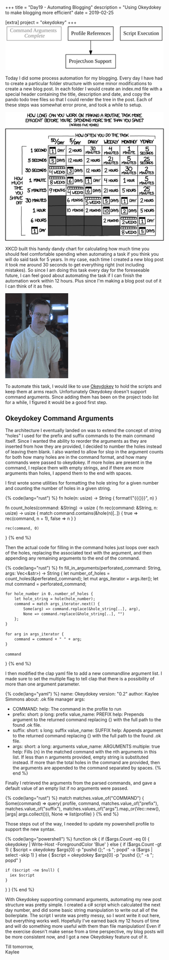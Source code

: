 +++
title = "Day19 - Automating Blogging"
description = "Using Okeydokey to make blogging more efficient"
date = 2019-02-25

[extra]
project = "okeydokey"
+++
![Todo](./todo.svg)

Today I did some process automation for my blogging. Every day I have had to
create a particular folder structure with some minor modifications to create a
new blog post. In each folder I would create an index.md file with a special
header containing the title, description and date, and copy the pando todo tree
files so that I could render the tree in the post. Each of these steps was
somewhat error prone, and took a while to setup.

![IsItWorthTheTime](./is_it_worth_the_time.png)

XKCD built this handy dandy chart for calculating how much time you should feel
comfortable spending when automating a task if you think you will do said task
for 5 years. In my case, each time I created a new blog post it took me around
30 seconds to get everything right (not including mistakes). So since I am doing
this task every day for the foreseeable future, I can feel good about automating
the task if I can finish the automation work within 12 hours. Plus since I'm
making a blog post out of it I can think of it as free.

![Yus](./yus.gif)

To automate this task, I would like to use
[Okeydokey](../../projects/okeydokey/) to hold the scripts and keep them at arms
reach. Unfortunately Okeydokey doesn't support command arguments. Since adding
them has been on the project todo list for a while, I figured it would be a good
first step.

## Okeydokey Command Arguments

The architecture I eventually landed on was to extend the concept of string
"holes" I used for the prefix and suffix commands to the main command itself.
Since I wanted the ability to reorder the arguments as they are inserted from
how they are provided, I decided to number the holes instead of leaving them
blank. I also wanted to allow for slop in the argument counts for both how many
holes are in the command format, and how many commands were passed to okeydokey.
If more holes are present in the command, I replace them with empty strings, and
if there are more arguments than holes, I append them to the end with spaces.

I first wrote some utilities for formatting the hole string for a given number
and counting the number of holes in a given string.

{% code(lang="rust") %}
fn hole(n: usize) -> String {
    format!("{{{}}}", n)
}

fn count_holes(command: &String) -> usize {
    fn rec(command: &String, n: usize) -> usize {
        match command.contains(&hole(n)[..]) {
            true => rec(command, n + 1),
            false => n
        }
    }

    rec(command, 0)
}
{% end %}

Then the actual code for filling in the command holes just loops over each of
the holes, replacing the associated text with the argument, and then appending
any remaining arguments to the end of the command.

{% code(lang="rust") %}
fn fill_in_arguments(perforated_command: String, args: Vec<&str>) -> String {
    let number_of_holes = count_holes(&perferated_command);
    let mut args_iterator = args.iter();
    let mut command = perforated_command;

    for hole_number in 0..number_of_holes {
        let hole_string = hole(hole_number);
        command = match args_iterator.next() {
            Some(arg) => command.replace(&hole_string[..], arg),
            None => command.replace(&hole_string[..], "")
        };
    }

    for arg in args_iterator {
        command = command + " " + arg;
    }

    command
}
{% end %}

I then modified the clap yaml file to add a new commandline argument list. I
made sure to set the multiple flag to tell clap that there is a possibility of
more than one argument parameter.

{% code(lang="yaml") %}
name: Okeydokey
version: "0.2"
author: Kaylee Simmons
about: .ok file manager
args:
  - COMMAND:
      help: The command in the profile to run
  - prefix:
      short: p
      long: prefix
      value_name: PREFIX
      help: Prepends argument to the returned command replacing {} with the full path to the found .ok file.
  - suffix:
      short: s
      long: suffix
      value_name: SUFFIX
      help: Appends argument to the returned command replacing {} with the full path to the found .ok file.
  - args:
      short: a
      long: arguments
      value_name: ARGUMENTS
      multiple: true
      help: Fills {n} in the matched command with the nth arguments in this list. If less than n arguments provided, empty string is substituted instead. If more than the total holes in the command are provided, then the arguments are appended to the command separated by spaces.
{% end %}

Finally I retrieved the arguments from the parsed commands, and gave a default
value of an empty list if no arguments were passed.

{% code(lang="rust") %}
match matches.value_of("COMMAND") {
    Some(command) => query(
        profile,
        command,
        matches.value_of("prefix"),
        matches.value_of("suffix"),
        matches.values_of("args").map_or(Vec::new(), |args| args.collect())),
    None => list(profile)
}
{% end %}

Those steps out of the way, I needed to update my powershell profile to support the new syntax.

{% code(lang="powershell") %}
function ok
{
  if ($args.Count -eq 0) {
    okeydokey | Write-Host -ForegroundColor 'Blue'
  } else {
    if ($args.Count -gt 1) {
      $script = okeydokey $args[0] -p "pushd {};" -s "; popd" -a ($args | select -skip 1)
    } else {
      $script = okeydokey $args[0] -p "pushd {};" -s "; popd"
    }

    if ($script -ne $null) {
      iex $script
    }
  }
}
{% end %}

With Okeydokey supporting command arguments, automating my new post structure
was pretty simple. I created a c# script which calculated the next day number,
and did some basic string manipulation to write out all of the boilerplate. The
script I wrote was pretty messy, so I wont write it out here, but everything
works well. Hopefully I've earned back my 12 hours of time and will do something
more useful with them than file manipulation! Even if the exercise doesn't make
sense from a time perspective, my blog posts will be more consistent now, and I
got a new Okeydokey feature out of it.

Till tomorrow,  
Kaylee
